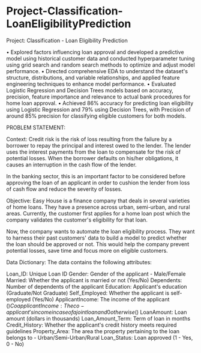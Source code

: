# Project-Classification-LoanEligibilityPrediction
Project: Classification - Loan Eligibility Prediction

•	Explored factors influencing loan approval and developed a predictive model using historical customer data and conducted hyperparameter tuning using grid search and random search methods to optimize and adjust model performance.
•	Directed comprehensive EDA to understand the dataset's structure, distributions, and variable relationships, and applied feature engineering techniques to enhance model performance. 
•	Evaluated Logistic Regression and Decision Trees models based on accuracy, precision, feature importance and relevance to actual bank procedures for home loan approval. 
•	Achieved 86% accuracy for predicting loan eligibility using Logistic Regression and 79% using Decision Trees, with Precision of around 85% precision for classifying eligible customers for both models.

PROBLEM STATEMENT:

Context:
Credit risk is the risk of loss resulting from the failure by a borrower to repay the principal and interest owed to the lender. The lender uses the interest payments from the loan to compensate for the risk of potential losses. When the borrower defaults on his/her obligations, it causes an interruption in the cash flow of the lender.

In the banking sector, this is an important factor to be considered before approving the loan of an applicant in order to cushion the lender from loss of cash flow and reduce the severity of losses.

Objective:
Easy House is a finance company that deals in several varieties of home loans. They have a presence across urban, semi-urban, and rural areas. Currently, the customer first applies for a home loan post which the company validates the customer's eligibility for that loan.

Now, the company wants to automate the loan eligibility process. They want to harness their past customers' data to build a model to predict whether the loan should be approved or not. This would help the company prevent potential losses, save time and focus more on eligible customers.

Data Dictionary:
The data contains the following attributes:

Loan_ID: Unique Loan ID
Gender: Gender of the applicant - Male/Female
Married: Whether the applicant is married or not (Yes/No)
Dependents: Number of dependents of the applicant
Education: Applicant's education (Graduate/Not Graduate)
Self_Employed: Whether the applicant is self-employed (Yes/No)
ApplicantIncome: The income of the applicant ($)
CoapplicantIncome: The co-applicant's income in case of a joint loan and 0 otherwise ($)
LoanAmount: Loan amount (dollars in thousands)
Loan_Amount_Term: Term of loan in months
Credit_History: Whether the applicant's credit history meets required guidelines
Property_Area: The area the property pertaining to the loan belongs to - Urban/Semi-Urban/Rural
Loan_Status: Loan approved (1 - Yes, 0 - No)
